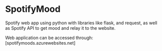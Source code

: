 # SpotifyMood
Spotify web app using python with libraries like flask, and request, as well as Spotify API to get mood and relay it to the website.

Web application can be accessed through:
[spotifymoods.azurewebsites.net]
